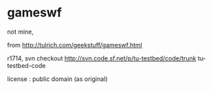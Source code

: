 gameswf
=======

not mine,

from http://tulrich.com/geekstuff/gameswf.html

r1714, svn checkout http://svn.code.sf.net/p/tu-testbed/code/trunk tu-testbed-code

license : public domain (as original)
